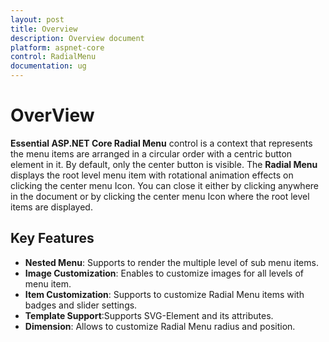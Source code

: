 ```yaml
---
layout: post
title: Overview
description: Overview document
platform: aspnet-core
control: RadialMenu 
documentation: ug
---
```


# OverView

**Essential ASP.NET Core Radial Menu** control is a context that represents the menu items are arranged in a circular order with a centric button element in it. By default, only the center button is visible. The **Radial Menu** displays the root level menu item with rotational animation effects on clicking the center menu Icon. You can close it either by clicking anywhere in the document or by clicking the center menu Icon where the root level items are displayed.

## Key Features

* **Nested Menu**: Supports to render the multiple level of sub menu items.
* **Image Customization**: Enables to customize images for all levels of menu item.
* **Item Customization**: Supports to customize Radial Menu items with badges and slider settings.
* **Template Support**:Supports SVG-Element and its attributes.
* **Dimension**:  Allows to customize Radial Menu radius and position. 

